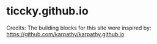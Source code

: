 # ticcky.github.io

Credits: The building blocks for this site were inspired by: https://github.com/karpathy/karpathy.github.io
